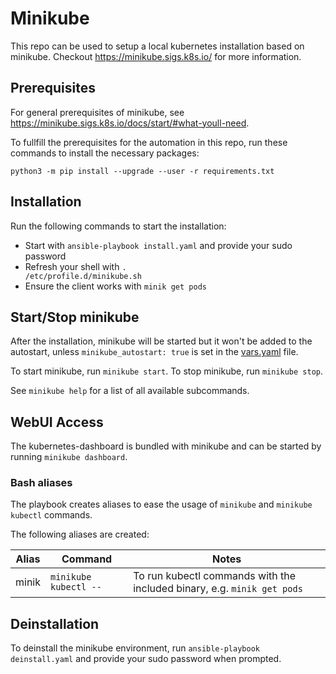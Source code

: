 # Minikube
This repo can be used to setup a local kubernetes installation based on minikube.
Checkout https://minikube.sigs.k8s.io/ for more information.

## Prerequisites
For general prerequisites of minikube, see https://minikube.sigs.k8s.io/docs/start/#what-youll-need.

To fullfill the prerequisites for the automation in this repo, run these commands to install
the necessary packages:

```
python3 -m pip install --upgrade --user -r requirements.txt
```

## Installation
Run the following commands to start the installation:
  * Start with <code>ansible-playbook install.yaml</code> and provide your sudo password
  * Refresh your shell with <code>. /etc/profile.d/minikube.sh</code>
  * Ensure the client works with <code>minik get pods</code>

## Start/Stop minikube
After the installation, minikube will be started but it won't be added to the autostart,
unless `minikube_autostart: true` is set in the [vars.yaml](vars.yaml) file.

To start minikube, run `minikube start`. To stop minikube, run `minikube stop`.

See `minikube help` for a list of all available subcommands.

## WebUI Access
The kubernetes-dashboard is bundled with minikube and can be started by running `minikube dashboard`.

### Bash aliases
The playbook creates aliases to ease the usage of `minikube` and `minikube kubectl` commands.

The following aliases are created:

| Alias | Command               | Notes                                                                   |
| ----- | --------------------- | ----------------------------------------------------------------------- |
| minik | `minikube kubectl --` | To run kubectl commands with the included binary, e.g. `minik get pods` |

## Deinstallation
To deinstall the minikube environment, run <code>ansible-playbook deinstall.yaml</code>
and provide your sudo password when prompted.
